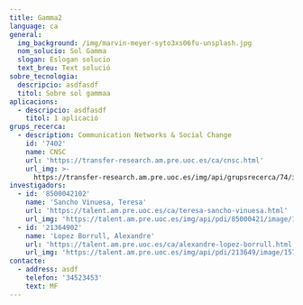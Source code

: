 ```yaml
---
title: Gamma2
language: ca
general:
  img_background: /img/marvin-meyer-syto3xs06fu-unsplash.jpg
  nom_solucio: Sol Gamma
  slogan: Eslogan solucio
  text_breu: Text solució
sobre_tecnologia:
  descripcio: asdfasdf
  titol: Sobre sol gammaa
aplicacions:
  - descripcio: asdfasdf
    titol: 1 aplicació
grups_recerca:
  - description: Communication Networks & Social Change
    id: '7402'
    name: CNSC
    url: 'https://transfer-research.am.pre.uoc.es/ca/cnsc.html'
    url_img: >-
      https://transfer-research.am.pre.uoc.es/img/api/grupsrecerca/74/image/1574953569077
investigadors:
  - id: '8500042102'
    name: 'Sancho Vinuesa, Teresa'
    url: 'https://talent.am.pre.uoc.es/ca/teresa-sancho-vinuesa.html'
    url_img: 'https://talent.am.pre.uoc.es/img/api/pdi/85000421/image/1578407262885'
  - id: '21364902'
    name: 'Lopez Borrull, Alexandre'
    url: 'https://talent.am.pre.uoc.es/ca/alexandre-lopez-borrull.html'
    url_img: 'https://talent.am.pre.uoc.es/img/api/pdi/213649/image/1573933327138'
contacte:
  - address: asdf
    telefon: '34523453'
    text: MF
---
```


